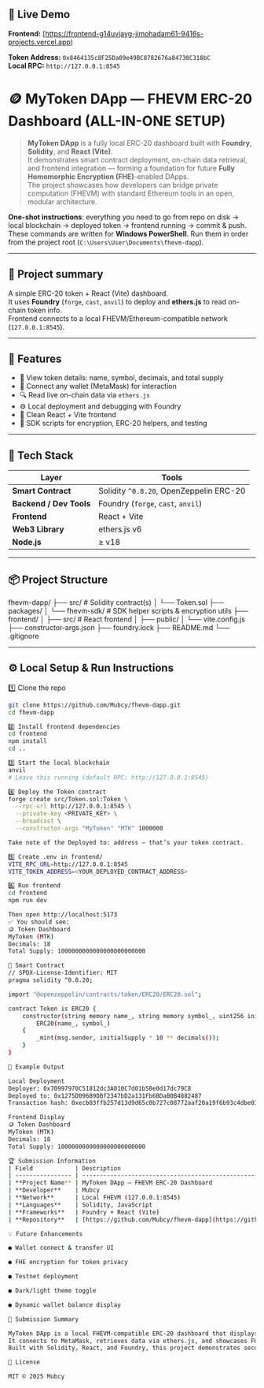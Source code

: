 ## 🚀 Live Demo

**Frontend:** [https://frontend-g14uvjayg-jimohadam61-9416s-projects.vercel.app)

**Token Address:** `0x8464135c8F25Da09e49BC8782676a84730C318bC`  
**Local RPC:** `http://127.0.0.1:8545`



# 🪙 MyToken DApp — FHEVM ERC-20 Dashboard (ALL-IN-ONE SETUP)

> **MyToken DApp** is a fully local ERC-20 dashboard built with **Foundry**, **Solidity**, and **React (Vite)**.  
> It demonstrates smart contract deployment, on-chain data retrieval, and frontend integration — forming a foundation for future **Fully Homomorphic Encryption (FHE)**-enabled DApps.  
> The project showcases how developers can bridge private computation (FHEVM) with standard Ethereum tools in an open, modular architecture.


**One-shot instructions**: everything you need to go from repo on disk → local blockchain → deployed token → frontend running → commit & push.  
These commands are written for **Windows PowerShell**. Run them in order from the project root (`C:\Users\User\Documents\fhevm-dapp`).

---

## 📘 Project summary
A simple ERC-20 token + React (Vite) dashboard.  
It uses **Foundry** (`forge`, `cast`, `anvil`) to deploy and **ethers.js** to read on-chain token info.  
Frontend connects to a local FHEVM/Ethereum-compatible network (`127.0.0.1:8545`).

---

## 🚀 Features

- 🧾 View token details: name, symbol, decimals, and total supply  
- 👛 Connect any wallet (MetaMask) for interaction  
- 🔍 Read live on-chain data via `ethers.js`  
- ⚙️ Local deployment and debugging with Foundry  
- 🎨 Clean React + Vite frontend  
- 🧱 SDK scripts for encryption, ERC-20 helpers, and testing  

---

## 🧠 Tech Stack

| Layer | Tools |
|-------|-------|
| **Smart Contract** | Solidity `^0.8.20`, OpenZeppelin ERC-20 |
| **Backend / Dev Tools** | Foundry (`forge`, `cast`, `anvil`) |
| **Frontend** | React + Vite |
| **Web3 Library** | ethers.js v6 |
| **Node.js** | ≥ v18 |

---

## 📦 Project Structure

fhevm-dapp/
├── src/ # Solidity contract(s)
│ └── Token.sol
├── packages/
│ └── fhevm-sdk/ # SDK helper scripts & encryption utils
├── frontend/
│ ├── src/ # React frontend
│ ├── public/
│ └── vite.config.js
├── constructor-args.json
├── foundry.lock
├── README.md
└── .gitignore


---

## ⚙️ Local Setup & Run Instructions

1️⃣ Clone the repo
```bash
git clone https://github.com/Mubcy/fhevm-dapp.git
cd fhevm-dapp

2️⃣ Install frontend dependencies
cd frontend
npm install
cd ..

3️⃣ Start the local blockchain
anvil
# Leave this running (default RPC: http://127.0.0.1:8545)

4️⃣ Deploy the Token contract
forge create src/Token.sol:Token \
  --rpc-url http://127.0.0.1:8545 \
  --private-key <PRIVATE_KEY> \
  --broadcast \
  --constructor-args "MyToken" "MTK" 1000000

Take note of the Deployed to: address — that’s your token contract.

5️⃣ Create .env in frontend/
VITE_RPC_URL=http://127.0.0.1:8545
VITE_TOKEN_ADDRESS=<YOUR_DEPLOYED_CONTRACT_ADDRESS>

6️⃣ Run frontend
cd frontend
npm run dev

Then open http://localhost:5173
✅ You should see:
🪙 Token Dashboard
MyToken (MTK)
Decimals: 18
Total Supply: 1000000000000000000000000

🧩 Smart Contract
// SPDX-License-Identifier: MIT
pragma solidity ^0.8.20;

import "@openzeppelin/contracts/token/ERC20/ERC20.sol";

contract Token is ERC20 {
    constructor(string memory name_, string memory symbol_, uint256 initialSupply)
        ERC20(name_, symbol_)
    {
        _mint(msg.sender, initialSupply * 10 ** decimals());
    }
}

🧪 Example Output

Local Deployment
Deployer: 0x70997970C51812dc3A010C7d01b50e0d17dc79C8
Deployed to: 0x1275D096B9DBf2347bD2a131Fb6BDaB0B4882487
Transaction hash: 0xecb03ffb257d13d9d65c0b727c08772aaf20a19f6b93c4dbe01ae059959510a9

Frontend Display
🪙 Token Dashboard
MyToken (MTK)
Decimals: 18
Total Supply: 1000000000000000000000000

🏆 Submission Information
| Field            | Description                                                                |
| ---------------- | -------------------------------------------------------------------------- |
| **Project Name** | MyToken DApp — FHEVM ERC-20 Dashboard                                      |
| **Developer**    | Mubcy                                                                      |
| **Network**      | Local FHEVM (127.0.0.1:8545)                                               |
| **Languages**    | Solidity, JavaScript                                                       |
| **Frameworks**   | Foundry + React (Vite)                                                     |
| **Repository**   | [https://github.com/Mubcy/fhevm-dapp](https://github.com/Mubcy/fhevm-dapp) |

💡 Future Enhancements

● Wallet connect & transfer UI

● FHE encryption for token privacy

● Testnet deployment

● Dark/light theme toggle

● Dynamic wallet balance display

🧾 Submission Summary

MyToken DApp is a local FHEVM-compatible ERC-20 dashboard that displays live token details using Foundry and Vite.
It connects to MetaMask, retrieves data via ethers.js, and showcases FHEVM readiness.
Built with Solidity, React, and Foundry, this project demonstrates secure contract deployment and token visualization in a clean interface.

📜 License

MIT © 2025 Mubcy
